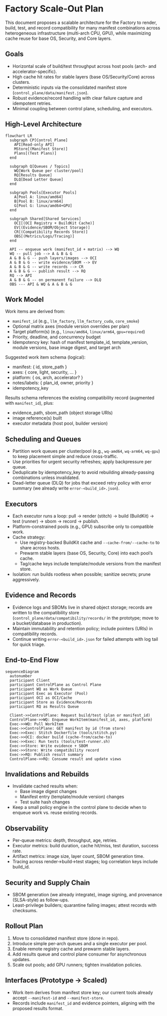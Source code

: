 # Factory Scale-Out Plan

This document proposes a scalable architecture for the Factory to render, build, test, and record compatibility for many manifest combinations across heterogeneous infrastructure (multi-arch CPU, GPU), while maximizing cache reuse for base OS, Security, and Core layers.

## Goals

- Horizontal scale of build/test throughput across host pools (arch- and accelerator-specific).
- High cache hit rates for stable layers (base OS/Security/Core) across clusters.
- Deterministic inputs via the consolidated manifest store (`control_plane/data/manifest.json`).
- Robust evidence/record handling with clear failure capture and idempotent retries.
- Minimal coupling between control plane, scheduling, and executors.

## High-Level Architecture

```mermaid
flowchart LR
  subgraph CP[Control Plane]
    API[Read-only API]
    MStore[(Manifest Store)]
    Plans[(Test Plans)]
  end

  subgraph Q[Queues / Topics]
    WQ[Work Queue per cluster/pool]
    RQ[Results Queue]
    DLQ[Dead Letter Queue]
  end

  subgraph Pools[Executor Pools]
    A[Pool A: linux/amd64]
    B[Pool B: linux/arm64]
    G[Pool G: linux/amd64+GPU]
  end

  subgraph Shared[Shared Services]
    OCI[(OCI Registry + BuildKit Cache)]
    EV[(Evidence/SBOM/Object Storage)]
    CR[(Compatibility Records Store)]
    OBS[(Metrics/Logs/Tracing)]
  end

  API -- enqueue work (manifest_id + matrix) --> WQ
  WQ -- pull job --> A & B & G
  A & B & G -- push layers/images --> OCI
  A & B & G -- write evidence/SBOM --> EV
  A & B & G -- write records --> CR
  A & B & G -- publish result --> RQ
  RQ --> API
  A & B & G -- on permanent failure --> DLQ
  OBS --- API & WQ & A & B & G
```

## Work Model

Work items are derived from:

- `manifest_id` (e.g., `llm_factory`, `llm_factory_cuda`, `core_smoke`)
- Optional matrix axes (module version overrides per plan)
- Target platform(s) (e.g., `linux/amd64`, `linux/arm64`, `gpu=required`)
- Priority, deadline, and concurrency budget
- Idempotency key: hash of manifest template_id, template_version, module versions, base image digest, and target arch

Suggested work item schema (logical):

- manifest: { id, store_path }
- axes: { core, light, security, ... }
- platform: { os, arch, accelerator? }
- notes/labels: { plan_id, owner, priority }
- idempotency_key

Results schema references the existing compatibility record (augmented with `manifest_id`), plus:

- evidence_path, sbom_path (object storage URIs)
- image reference(s) built
- executor metadata (host pool, builder version)

## Scheduling and Queues

- Partition work queues per cluster/pool (e.g., `wq-amd64`, `wq-arm64`, `wq-gpu`) to keep placement simple and reduce cross-traffic.
- Use priorities for urgent security refreshes; apply backpressure per queue.
- Deduplicate by idempotency_key to avoid rebuilding already-passing combinations unless invalidated.
- Dead-letter queue (DLQ) for jobs that exceed retry policy with error summary (we already write `error-<build_id>.json`).

## Executors

- Each executor runs a loop: pull → render (stitch) → build (BuildKit) → test (runner) → sbom → record → publish.
- Platform-constrained pools (e.g., GPU) subscribe only to compatible work.
- Cache strategy:
  - Use registry-backed BuildKit cache and `--cache-from/--cache-to` to share across hosts.
  - Prewarm stable layers (base OS, Security, Core) into each pool’s cache.
  - Tag/cache keys include template/module versions from the manifest store.
- Isolation: run builds rootless when possible; sanitize secrets; prune aggressively.

## Evidence and Records

- Evidence logs and SBOMs live in shared object storage; records are written to the compatibility store (`control_plane/data/compatibility/records/` in the prototype; move to a bucket/database in production).
- Maintain immutability and retention policy; include pointers (URIs) in compatibility records.
- Continue writing `error-<build_id>.json` for failed attempts with log tail for quick triage.

## End-to-End Flow

```mermaid
sequenceDiagram
  autonumber
  participant Client
  participant ControlPlane as Control Plane
  participant WQ as Work Queue
  participant Exec as Executor (Pool)
  participant OCI as OCI/Cache
  participant Store as Evidence/Records
  participant RQ as Results Queue

  Client->>ControlPlane: Request build/test (plan or manifest_id)
  ControlPlane->>WQ: Enqueue WorkItem(manifest_id, axes, platform)
  Exec->>WQ: Pull WorkItem
  Exec->>ControlPlane: GET manifest by id (from store)
  Exec->>Exec: Stitch Dockerfile (tools/stitch.py)
  Exec->>OCI: docker build (cache-from/cache-to)
  Exec->>Exec: Run tests (tools/test-runner.sh)
  Exec->>Store: Write evidence + SBOM
  Exec->>Store: Write compatibility record
  Exec->>RQ: Publish result summary
  ControlPlane->>RQ: Consume result and update views
```

## Invalidations and Rebuilds

- Invalidate cached results when:
  - Base image digest changes
  - Manifest entry (template/module version) changes
  - Test suite hash changes
- Keep a small policy engine in the control plane to decide when to enqueue work vs. reuse existing records.

## Observability

- Per-queue metrics: depth, throughput, age, retries.
- Executor metrics: build duration, cache hit/miss, test duration, success rate.
- Artifact metrics: image size, layer count, SBOM generation time.
- Tracing across render→build→test stages; log correlation keys include build_id.

## Security and Supply Chain

- SBOM generation (we already integrate), image signing, and provenance (SLSA-style) as follow-ups.
- Least-privilege builders; quarantine failing images; attest records with checksums.

## Rollout Plan

1. Move to consolidated manifest store (done in repo).
2. Introduce simple per-arch queues and a single executor per pool.
3. Enable remote registry cache and prewarm stable layers.
4. Add results queue and control plane consumer for asynchronous updates.
5. Scale out pools; add GPU runners; tighten invalidation policies.

## Interfaces (Prototype → Scaled)

- Work item derives from manifest store key; our current tools already accept `--manifest-id` and `--manifest-store`.
- Records include `manifest_id` and evidence pointers, aligning with the proposed results format.

